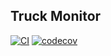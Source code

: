 ## Truck Monitor 
[![CI](https://github.com/njarun/TruckMonitor/actions/workflows/android.yml/badge.svg)](https://github.com/njarun/TruckMonitor/actions/workflows/android.yml) [![codecov](https://codecov.io/gh/njarun/TruckMonitor/graph/badge.svg?token=1HH0U55YGD)](https://codecov.io/gh/njarun/TruckMonitor)  




